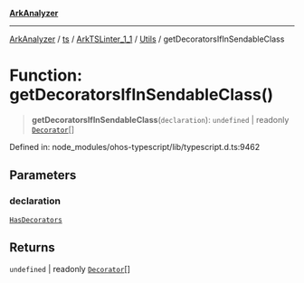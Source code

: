 [**ArkAnalyzer**](../../../../../../../../README.md)

***

[ArkAnalyzer](../../../../../../../../globals.md) / [ts](../../../../../README.md) / [ArkTSLinter\_1\_1](../../../README.md) / [Utils](../README.md) / getDecoratorsIfInSendableClass

# Function: getDecoratorsIfInSendableClass()

> **getDecoratorsIfInSendableClass**(`declaration`): `undefined` \| readonly [`Decorator`](../../../../../interfaces/Decorator.md)[]

Defined in: node\_modules/ohos-typescript/lib/typescript.d.ts:9462

## Parameters

### declaration

[`HasDecorators`](../../../../../type-aliases/HasDecorators.md)

## Returns

`undefined` \| readonly [`Decorator`](../../../../../interfaces/Decorator.md)[]
